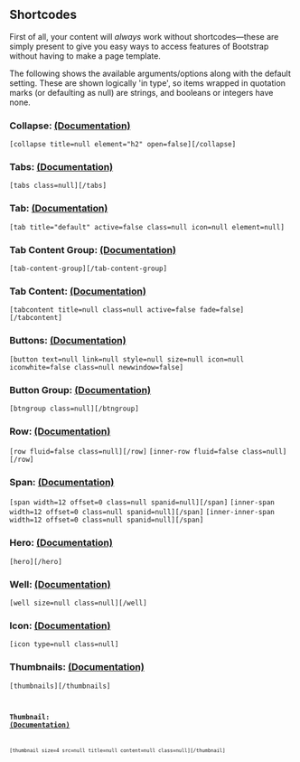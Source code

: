 ## Shortcodes

First of all, your content will *always* work without shortcodes—these are simply present to give you easy ways to access features of Bootstrap without having to make a page template.

The following shows the available arguments/options along with the default setting. These are shown logically 'in type', so items wrapped in quotation marks (or defaulting as null) are strings, and booleans or integers have none.

### Collapse: <a href="http://twitter.github.com/bootstrap/javascript.html#collapse" target="_blank">(Documentation)</a> ###

```[collapse title=null element="h2" open=false][/collapse]```

### Tabs: <a href="http://twitter.github.com/bootstrap/javascript.html#tabs" target="_blank">(Documentation)</a> ###

```[tabs class=null][/tabs]```

### Tab: <a href="http://twitter.github.com/bootstrap/javascript.html#tabs" target="_blank">(Documentation)</a> ###

```[tab title="default" active=false class=null icon=null element=null]```

### Tab Content Group: <a href="http://twitter.github.com/bootstrap/javascript.html#tabs" target="_blank">(Documentation)</a> ###

<code>[tab-content-group][/tab-content-group]</code>

### Tab Content: <a href="http://twitter.github.com/bootstrap/javascript.html#tabs" target="_blank">(Documentation)</a> ###

```[tabcontent title=null class=null active=false fade=false][/tabcontent]```

### Buttons: <a href="http://twitter.github.com/bootstrap/base-css.html#buttons" target="_blank">(Documentation)</a> ###

```[button text=null link=null style=null size=null icon=null iconwhite=false class=null newwindow=false]```

### Button Group: <a href="http://twitter.github.com/bootstrap/components.html#buttonGroups" target="_blank">(Documentation)</a> ###

```[btngroup class=null][/btngroup]```

### Row: <a href="http://twitter.github.com/bootstrap/scaffolding.html" target="_blank">(Documentation)</a> ###

```[row fluid=false class=null][/row]```
```[inner-row fluid=false class=null][/row]```

### Span: <a href="http://twitter.github.com/bootstrap/scaffolding.html" target="_blank">(Documentation)</a> ###

```[span width=12 offset=0 class=null spanid=null][/span]```
```[inner-span width=12 offset=0 class=null spanid=null][/span]```
```[inner-inner-span width=12 offset=0 class=null spanid=null][/span]```

### Hero: <a href="http://twitter.github.com/bootstrap/components.html#typography" target="_blank">(Documentation)</a> ###

<code>[hero][/hero]</code>

### Well: <a href="http://twitter.github.com/bootstrap/components.html#misc" target="_blank">(Documentation)</a> ###

```[well size=null class=null][/well]```

### Icon: <a href="http://fortawesome.github.com/Font-Awesome/" target="_blank">(Documentation)</a> ###

```[icon type=null class=null]```

### Thumbnails: <a href="http://twitter.github.com/bootstrap/components.html#thumbnails" target="_blank">(Documentation)</a> ###

<code>[thumbnails][/thumbnails]<code>

### Thumbnail: <a href="http://twitter.github.com/bootstrap/components.html#thumbnails" target="_blank">(Documentation)</a> ###

```[thumbnail size=4 src=null title=null content=null class=null][/thumbnail]```